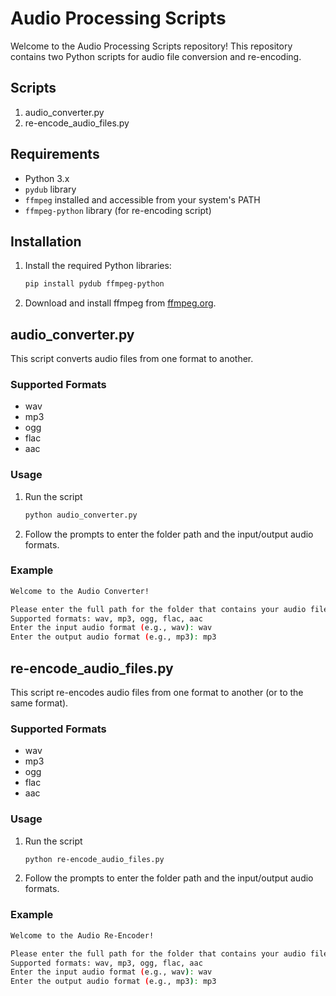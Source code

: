 # Audio Processing Scripts

Welcome to the Audio Processing Scripts repository! This repository contains two Python scripts for audio file conversion and re-encoding.

## Scripts

1. audio_converter.py
2. re-encode_audio_files.py

## Requirements

- Python 3.x
- `pydub` library
- `ffmpeg` installed and accessible from your system's PATH
- `ffmpeg-python` library (for re-encoding script)

## Installation

1. Install the required Python libraries:
   ```sh
   pip install pydub ffmpeg-python
   ```
2. Download and install ffmpeg from [ffmpeg.org](https://ffmpeg.org/).

## audio_converter.py

This script converts audio files from one format to another.

### Supported Formats

- wav
- mp3
- ogg
- flac
- aac

### Usage

1. Run the script
   ```sh
   python audio_converter.py
   ```
2. Follow the prompts to enter the folder path and the input/output audio formats.

### Example

```bash
Welcome to the Audio Converter!

Please enter the full path for the folder that contains your audio files: /path/to/your/folder
Supported formats: wav, mp3, ogg, flac, aac
Enter the input audio format (e.g., wav): wav
Enter the output audio format (e.g., mp3): mp3
```
## re-encode_audio_files.py

This script re-encodes audio files from one format to another (or to the same format).

### Supported Formats

- wav
- mp3
- ogg
- flac
- aac

### Usage

1. Run the script
   ```sh
   python re-encode_audio_files.py
   ```
2. Follow the prompts to enter the folder path and the input/output audio formats.

### Example

```bash
Welcome to the Audio Re-Encoder!

Please enter the full path for the folder that contains your audio files: /path/to/your/folder
Supported formats: wav, mp3, ogg, flac, aac
Enter the input audio format (e.g., wav): wav
Enter the output audio format (e.g., mp3): mp3
```
